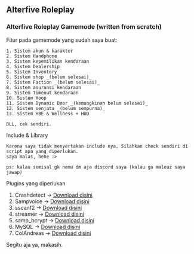 ## Alterfive Roleplay

### Alterfive Roleplay Gamemode (written from scratch)


Fitur pada gamemode yang sudah saya buat:
```
1. Sistem akun & karakter
2. Sistem Handphone
3. Sistem kepemilikan kendaraan
4. Sistem Dealership
5. Sistem Inventory
6. Sistem shop _(belum selesai)_
7. Sistem Faction _(belum selesai)_
8. Sistem asuransi kendaraan
9. Sistem Timeout kendaraan
10. Sistem Hoop
11. Sistem Dynamic Door _(kemungkinan belum selesai)_
12. Sistem senjata _(belum sempurna)_
13. Sistem HBE & Wellness + HUD

DLL, cek sendiri.
```

Include & Library
```
Karena saya tidak menyertakan include nya, Silahkan check sendiri di script apa yang diperlukan.
saya malas, hehe :> 

ps: kalau semisal gk nemu dm aja discord saya (kalau ga maleuz saya jawap) 
```


Plugins yang diperlukan

1. Crashdetect -> [Download disini](https://github.com/Zeex/samp-plugin-crashdetect)
2. Sampvoice -> [Download disini](https://github.com/CyberMor/sampvoice)
3. sscanf2 -> [Download disini](https://github.com/Y-Less/sscanf/releases)
4. streamer -> [Download disini](https://github.com/samp-incognito/samp-streamer-plugin/releases)
5. samp_bcrypt -> [Download disini](https://github.com/Sreyas-Sreelal/samp-bcrypt)
6. MySQL -> [Download disini](https://github.com/pBlueG/SA-MP-MySQL/releases)
7. ColAndreas -> [Download disini](https://github.com/Pottus/ColAndreas)


Segitu aja ya, makasih.
